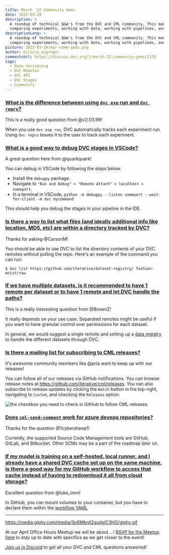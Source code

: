 ```yaml
---
title: March '22 Community Gems
date: 2022-03-29
description: >
  A roundup of technical Q&A's from the DVC and CML community. This month:
  comparing experiments, working with data, working with pipelines, and more.
descriptionLong: >
  A roundup of technical Q&A's from the DVC and CML community. This month:
  comparing experiments, working with data, working with pipelines, and more.
picture: 2022-03-29/mar-comm-gems.png
author: milecia_mcgregor
commentsUrl: https://discuss.dvc.org/t/march-22-community-gems/1119
tags:
  - Data Versioning
  - DVC Remotes
  - DVC API
  - DVC Stages
  - Community
---
```


### [What is the difference between using `dvc exp` run and `dvc repro`?](https://discord.com/channels/485586884165107732/485596304961962003/939070512322195456)

This is a really good question from @v2.03.99!

When you use `dvc exp run`, DVC automatically tracks each experiment run. Using
`dvc repro` leaves it to the user to track each experiment.

### [What is a good way to debug DVC stages in VSCode?](https://discord.com/channels/485586884165107732/485596304961962003/939269709780643861)

A great question here from @quarkquark!

You can debug in VSCode by following the steps below:

- Install the `debugpy` package.
- Navigate to `"Run and Debug" > "Remote Attach" > localhost > someport`.
- In a terminal in VSCode,
  `python -m debugpy --listen someport --wait-for-client -m dvc mycommand`

This should help you debug the stages in your pipeline in the IDE.

### [Is there a way to list what files (and ideally additional info like location, MD5, etc) are within a directory tracked by DVC?](https://discord.com/channels/485586884165107732/485596304961962003/940318136568258650)

Thanks for asking @CarsonM!

You should be able to use DVC to list the directory contents of your DVC remotes
without pulling the repo. Here's an example of the command you can run:

```dvc
$ dvc list https://github.com/iterative/dataset-registry/ fashion-mnist/raw
```

### [If we have multiple datasets, is it recommended to have 1 remote per dataset or to have 1 remote and let DVC handle the paths?](https://discord.com/channels/485586884165107732/485596304961962003/943213340195434546)

This is a really interesting question from @BrownZ!

It really depends on your use case. Separated remotes might be useful if you
want to have granular control over permissions for each dataset.

In general, we would suggest a single remote and setting up a
[data registry](https://dvc.org/doc/use-cases/data-registries) to handle the
different datasets through DVC.

### [Is there a mailing list for subscribing to CML releases?](https://discord.com/channels/485586884165107732/728693131557732403/939215540591927337)

It's awesome community members like @pria want to keep up with our releases!

You can follow all of our releases via GitHub notifications. You can browse
release notes at <https://github.com/iterative/cml/releases>. You can also
subscribe to release updates by clicking the `Watch` button in the top-right,
navigating to `Custom`, and checking the `Releases` option.

![the checkbox you need to check in GitHub to follow CML releases](2022-03-29/cml_release_follow.png)

### [Does `cml-send-comment` work for azure devops repositories?](https://discord.com/channels/485586884165107732/728693131557732403/947986936994353293)

Thanks for the question @1cybersheep1!

Currently, the supported Source Code Management tools are GitHub, GitLab, and
Bitbucket. Other SCMs may be a part of the roadmap later on.

### [If my model is training on a self-hosted, local runner, and I already have a shared DVC cache set up on the same machine, is there a good way for my GitHub workflow to access that cache instead of having to redownload it all from cloud storage?](https://discord.com/channels/485586884165107732/728693131557732403/951240652035883008)

Excellent question from @luke_imm!

In GitHub, you can mount volumes to your container, but you have to declare them
within the
[workflow YAML](https://docs.github.com/en/actions/using-workflows/workflow-syntax-for-github-actions#example-running-a-job-within-a-container)

---

https://media.giphy.com/media/3o6Mbnll2gudglC3HG/giphy.gif

At our April Office Hours Meetup we will be about ...!
[RSVP for the Meetup here]() to stay up to date with specifics as we get closer
to the event!

[Join us in Discord](https://discord.com/invite/dvwXA2N) to get all your DVC and
CML questions answered!
